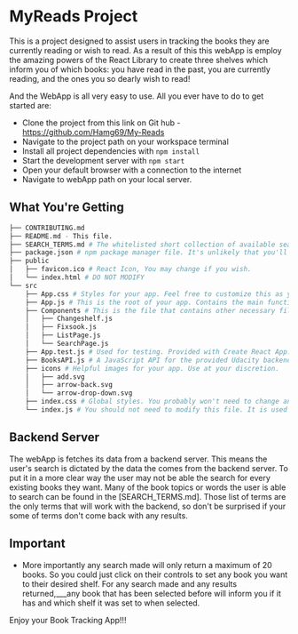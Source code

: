 # MyReads Project

This is a project designed to assist users in tracking the books they are currently reading or wish to read. As a result of this this webApp is employ the amazing powers of the React Library to create three shelves which inform you of which books: you have read in the past, you are currently reading, and the ones you so dearly wish to read! 

And the WebApp is all very easy to use. All you ever have to do to get started are:


* Clone the project from this link on Git hub - https://github.com/Hamg69/My-Reads
* Navigate to the project path on your workspace terminal
* Install all project dependencies with `npm install`
* Start the development server with `npm start`
* Open your default browser with a connection to the internet
* Navigate to webApp path on your local server. 


## What You're Getting
```bash
├── CONTRIBUTING.md
├── README.md - This file.
├── SEARCH_TERMS.md # The whitelisted short collection of available search terms for you to use with your app.
├── package.json # npm package manager file. It's unlikely that you'll need to modify this.
├── public
│   ├── favicon.ico # React Icon, You may change if you wish.
│   └── index.html # DO NOT MODIFY
└── src
    ├── App.css # Styles for your app. Feel free to customize this as you desire.
    ├── App.js # This is the root of your app. Contains the main function and serves as the only true source to other components.
    ├── Components # This is the file that contains other necessary files in the making of the webApp
    │   ├── Changeshelf.js
    │   ├── Fixsook.js
    │   ├── ListPage.js
    │   └── SearchPage.js
    ├── App.test.js # Used for testing. Provided with Create React App. Testing is encouraged, but not required.
    ├── BooksAPI.js # A JavaScript API for the provided Udacity backend. Instructions for the methods are below.
    ├── icons # Helpful images for your app. Use at your discretion.
    │   ├── add.svg
    │   ├── arrow-back.svg
    │   └── arrow-drop-down.svg
    ├── index.css # Global styles. You probably won't need to change anything here.
    └── index.js # You should not need to modify this file. It is used for DOM rendering only.
```

## Backend Server

The webApp is fetches its data from a backend server. This means the user's search is dictated by the data the comes from the backend server. To put it in a more clear way the user may not be able the search for every existing books they want. Many of the book topics or words the user is able to search can be found in the [SEARCH_TERMS.md]. Those list of terms are the only terms that will work with the backend, so don't be surprised if your some of terms don't come back with any results.

## Important
* More importantly any search made will only return a maximum of 20 books. So you could just click on their controls to set any book you want to their desired shelf. For any search made and any results returned,___any book that has been selected before will inform you if it has and which shelf it was set to when selected. 

Enjoy your Book Tracking App!!!




